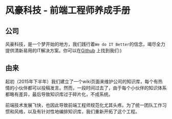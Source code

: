 # 风豪科技 - 前端工程师养成手册

## 公司

风豪科技，是一个梦开始的地方，我们践行着```We do IT Better```的信念，竭尽全力提供清新易用的IT解决方案。你可以在[Github](https://github.com/eurus) 上找到我们:)

## 由来

起初（2015年下半年）我们建立了一个wiki页面来维护公司的知识库，每个有热情的小伙伴都可以投稿发言。然而，一段时间过去了，由于每个小伙伴的知识体系都略有差异，最后导致知识库过于碎片化，不成系统。

前端技术发展飞快，也因此导致前端工程师规范化尤其头疼。为了统一团队工作习惯和风格，以及有针对性地编排知识库，我们重新开拓了这个工程。
